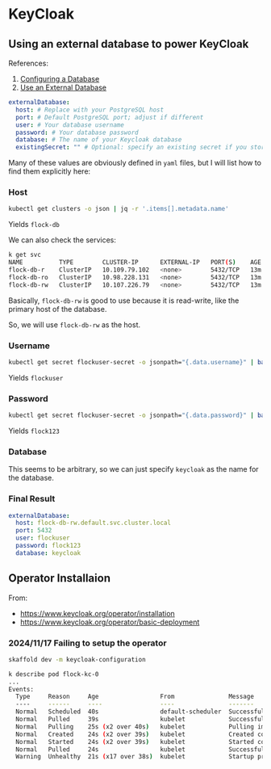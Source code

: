 # KeyCloak

## Using an external database to power KeyCloak

References:

1. [Configuring a Database](https://www.keycloak.org/server/db#_configuring_a_database)
2. [Use an External Database](https://github.com/bitnami/charts/tree/main/bitnami/keycloak/#use-an-external-database)

```yaml
externalDatabase:
  host: # Replace with your PostgreSQL host
  port: # Default PostgreSQL port; adjust if different
  user: # Your database username
  password: # Your database password
  database: # The name of your Keycloak database
  existingSecret: "" # Optional: specify an existing secret if you store credentials securely
```

Many of these values are obviously defined in `yaml` files, but I will list how to find them explicitly here:

### Host

```bash
kubectl get clusters -o json | jq -r '.items[].metadata.name'
```

Yields `flock-db`

We can also check the services:

```bash
k get svc
NAME          TYPE        CLUSTER-IP      EXTERNAL-IP   PORT(S)    AGE
flock-db-r    ClusterIP   10.109.79.102   <none>        5432/TCP   13m
flock-db-ro   ClusterIP   10.98.228.131   <none>        5432/TCP   13m
flock-db-rw   ClusterIP   10.107.226.79   <none>        5432/TCP   13m
```

Basically, `flock-db-rw` is good to use because it is read-write, like the primary host of the database.

So, we will use `flock-db-rw` as the host.

### Username

```bash
kubectl get secret flockuser-secret -o jsonpath="{.data.username}" | base64 --decode
```

Yields `flockuser`

### Password

```bash
kubectl get secret flockuser-secret -o jsonpath="{.data.password}" | base64 --decode
```

Yields `flock123`

### Database

This seems to be arbitrary, so we can just specify `keycloak` as the name for the database.

### Final Result

```yaml
externalDatabase:
  host: flock-db-rw.default.svc.cluster.local
  port: 5432
  user: flockuser
  password: flock123
  database: keycloak
```

## Operator Installaion

From:

- https://www.keycloak.org/operator/installation
- https://www.keycloak.org/operator/basic-deployment

### 2024/11/17 Failing to setup the operator

```bash
skaffold dev -m keycloak-configuration

k describe pod flock-kc-0
...
Events:
  Type     Reason     Age                 From               Message
  ----     ------     ----                ----               -------
  Normal   Scheduled  40s                 default-scheduler  Successfully assigned default/flock-kc-0 to minikube
  Normal   Pulled     39s                 kubelet            Successfully pulled image "quay.io/keycloak/keycloak:26.0.5" in 1.419s (1.419s including waiting). Image size: 440923675 bytes.
  Normal   Pulling    25s (x2 over 40s)   kubelet            Pulling image "quay.io/keycloak/keycloak:26.0.5"
  Normal   Created    24s (x2 over 39s)   kubelet            Created container keycloak
  Normal   Started    24s (x2 over 39s)   kubelet            Started container keycloak
  Normal   Pulled     24s                 kubelet            Successfully pulled image "quay.io/keycloak/keycloak:26.0.5" in 606ms (606ms including waiting). Image size: 440923675 bytes.
  Warning  Unhealthy  21s (x17 over 38s)  kubelet            Startup probe failed: Get "http://10.244.0.77:9000/health/started": dial tcp 10.244.0.77:9000: connect: connection refused
```